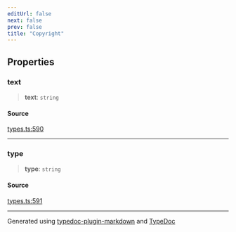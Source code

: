 ```yaml
---
editUrl: false
next: false
prev: false
title: "Copyright"
---
```


## Properties

### text

> **text**: `string`

#### Source

[types.ts:590](https://github.com/fostertheweb/spotify-web-sdk/blob/eb6b780/src/types.ts#L590)

***

### type

> **type**: `string`

#### Source

[types.ts:591](https://github.com/fostertheweb/spotify-web-sdk/blob/eb6b780/src/types.ts#L591)

***

Generated using [typedoc-plugin-markdown](https://www.npmjs.com/package/typedoc-plugin-markdown) and [TypeDoc](https://typedoc.org/)
